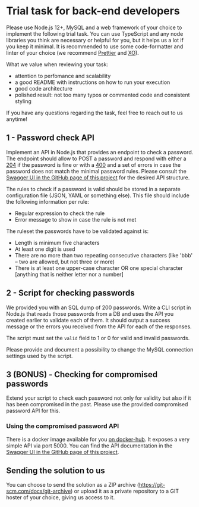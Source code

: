 # Trial task for back-end developers

Please use Node.js 12+, MySQL and a web framework of your choice to implement the following trial task. You can use TypeScript and any node libraries you think are necessary or helpful for you, but it helps us a lot if you keep it minimal. It is recommended to use some code-formatter and linter of your choice (we recommend [Prettier](https://prettier.io/) and [XO](https://github.com/xojs/xo)).

What we value when reviewing your task:
- attention to perfomance and scalability
- a good README with instructions on how to run your execution
- good code architecture
- polished result: not too many typos or commented code and consistent styling

If you have any questions regarding the task, feel free to reach out to us anytime!

## 1 - Password check API

Implement an API in Node.js that provides an endpoint to check a password. The endpoint should allow to POST a password and respond with either a [204](https://httpstatusdogs.com/204-no-content) if the password is fine or with a [400](https://httpstatusdogs.com/400-bad-request) and a set of errors in case the password does not match the minimal password rules. Please consult the [Swagger UI in the GitHub page of this project](https://erasys.github.io/backend-trial-task/?url=swagger.yml) for the desired API structure.

The rules to check if a password is valid should be stored in a separate configuration file (JSON, YAML or something else). This file should include the following information per rule:

- Regular expression to check the rule
- Error message to show in case the rule is not met

The ruleset the passwords have to be validated against is:
- Length is minimum five characters
- At least one digit is used
- There are no more than two repeating consecutive characters (like 'bbb' – two are allowed, but not three or more)
- There is at least one upper-case character OR one special character [anything that is neither letter nor a number]

## 2 - Script for checking passwords

We provided you with an SQL dump of 200 passwords. Write a CLI script in Node.js that reads those passwords from a DB and uses the API you created earlier to validate each of them. It should output a success message or the errors you received from the API for each of the responses.

The script must set the `valid` field to 1 or 0 for valid and invalid passwords.

Please provide and document a possibility to change the MySQL connection settings used by the script.

## 3 (BONUS) - Checking for compromised passwords

Extend your script to check each password not only for validity but also if it has been compromised in the past. Please use the provided compromised password API for this.

### Using the compromised password API

There is a docker image available for you [on docker-hub](https://hub.docker.com/r/erasys/compromised-pw-api). It exposes a very simple API via port 5000. You can find the API documentation in the [Swagger UI in the GitHub page of this project](https://erasys.github.io/backend-trial-task/?url=swagger-compromised.yml).

## Sending the solution to us

You can choose to send the solution as a ZIP archive (https://git-scm.com/docs/git-archive) or upload it as a private repository to a GIT hoster of your choice, giving us access to it.

